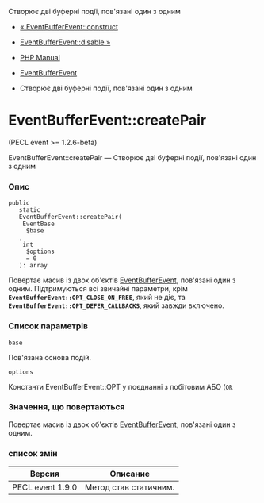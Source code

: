 Створює дві буферні події, пов'язані один з одним

-   [« EventBufferEvent::construct](eventbufferevent.construct.md)
    
-   [EventBufferEvent::disable »](eventbufferevent.disable.md)
    
-   [PHP Manual](index.md)
    
-   [EventBufferEvent](class.eventbufferevent.md)
    
-   Створює дві буферні події, пов'язані один з одним
    

# EventBufferEvent::createPair

(PECL event >= 1.2.6-beta)

EventBufferEvent::createPair — Створює дві буферні події, пов'язані один з одним

### Опис

```methodsynopsis
public
   static
   EventBufferEvent::createPair(
    EventBase
     $base
   , 
    int
     $options
     = 0
   ): array
```

Повертає масив із двох об'єктів [EventBufferEvent](class.eventbufferevent.md), пов'язані один з одним. Підтримуються всі звичайні параметри, крім **`EventBufferEvent::OPT_CLOSE_ON_FREE`**, який не діє, та **`EventBufferEvent::OPT_DEFER_CALLBACKS`**, який завжди включено.

### Список параметрів

`base`

Пов'язана основа подій.

`options`

Константи EventBufferEvent::OPT у поєднанні з побітовим АБО (`OR`

### Значення, що повертаються

Повертає масив із двох об'єктів [EventBufferEvent](class.eventbufferevent.md), пов'язані один з одним.

### список змін

| Версия           | Описание              |
|------------------|-----------------------|
| PECL event 1.9.0 | Метод став статичним. |
